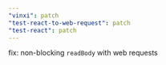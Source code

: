 ```yaml
---
"vinxi": patch
"test-react-to-web-request": patch
"test-react": patch
---
```


fix: non-blocking `readBody` with web requests
